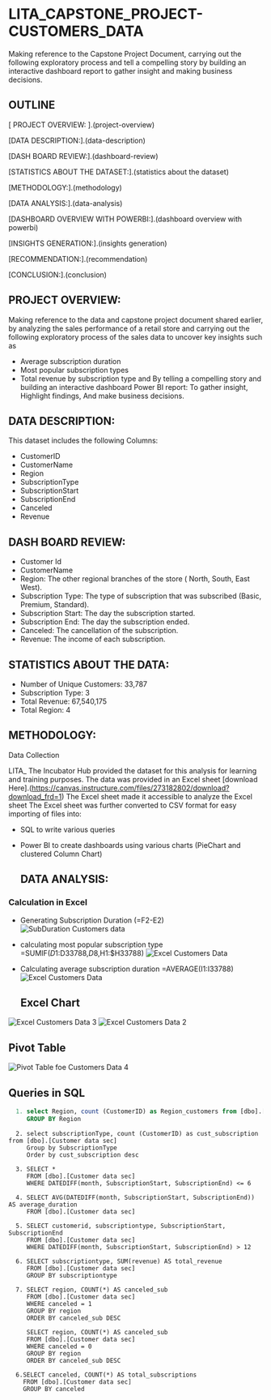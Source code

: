 # LITA_CAPSTONE_PROJECT-CUSTOMERS_DATA
Making reference to the Capstone Project Document, carrying out the following exploratory process and tell a compelling story by building an interactive dashboard report to gather insight and making business decisions.

## OUTLINE

[ PROJECT OVERVIEW: ].(project-overview)

[DATA DESCRIPTION:].(data-description)

[DASH BOARD REVIEW:].(dashboard-review)

[STATISTICS ABOUT THE DATASET:].(statistics about the dataset)

[METHODOLOGY:].(methodology)

[DATA ANALYSIS:].(data-analysis)

[DASHBOARD OVERVIEW WITH POWERBI:].(dashboard overview with powerbi)

[INSIGHTS GENERATION:].(insights generation)

[RECOMMENDATION:].(recommendation)

[CONCLUSION:].(conclusion)

## PROJECT OVERVIEW:

Making reference to the data and capstone project document shared earlier, by analyzing the sales performance of a retail store and carrying out the following exploratory process of the sales data to uncover key insights such as

- Average subscription duration
- Most popular subscription types
- Total revenue by subscription type and By telling a compelling story and building an interactive dashboard Power BI report: To gather insight, Highlight findings, And make business decisions.

## DATA DESCRIPTION:

This dataset includes the following Columns:

- CustomerID
- CustomerName
- Region
- SubscriptionType
- SubscriptionStart
- SubscriptionEnd
- Canceled
- Revenue

## DASH BOARD REVIEW:

- Customer Id
- CustomerName
- Region: The other regional branches of the store ( North, South, East West).
- Subscription Type: The type of subscription that was subscribed (Basic, Premium, Standard).
- Subscription Start: The day the subscription started.
- Subscription End: The day the subscription ended.
- Canceled: The cancellation of the subscription.
- Revenue: The income of each subscription.

## STATISTICS ABOUT THE DATA:

- Number of Unique Customers: 33,787
- Subscription Type: 3
- Total Revenue:  67,540,175
- Total Region: 4

## METHODOLOGY:

Data Collection

LITA_ The Incubator Hub provided the dataset for this analysis for learning and training purposes. The data was provided in an Excel sheet [download Here].(https://canvas.instructure.com/files/273182802/download?download_frd=1)
The Excel sheet made it accessible to analyze the Excel sheet The Excel sheet was further converted to CSV format for easy importing of files into:
- SQL to write various queries
- Power BI to create dashboards using various charts (PieChart and clustered Column Chart)

  ## DATA ANALYSIS: 

### Calculation in Excel
- Generating Subscription Duration (=F2-E2)
![SubDuration Customers data](https://github.com/user-attachments/assets/cb245bbf-960c-4190-afc1-dc007447d24c)

- calculating most popular subscription type =SUMIF($D1:$D33788,$D8,$H1:$H33788)
![Excel Customers Data](https://github.com/user-attachments/assets/0638b68d-7a82-489c-a3a8-aaeed6e4c3e9)

- Calculating average subscription duration =AVERAGE(I1:I33788)
![Excel Customers Data](https://github.com/user-attachments/assets/0638b68d-7a82-489c-a3a8-aaeed6e4c3e9)
  
  ## Excel Chart
![Excel Customers Data 3](https://github.com/user-attachments/assets/ea360151-8a49-46a3-92dd-a3843f425ccd)
![Excel Customers Data 2](https://github.com/user-attachments/assets/c47964a4-1161-451a-86de-8d931a4a2ebe)
 
  ## Pivot Table
![Pivot Table foe Customers Data 4](https://github.com/user-attachments/assets/6faeecb7-621b-44a4-9527-f5b68e3f21c7)

## Queries in SQL

``` SQL
  1. select Region, count (CustomerID) as Region_customers from [dbo].[Customer data sec]
     GROUP BY Region
```
```
  2. select subscriptionType, count (CustomerID) as cust_subscription from [dbo].[Customer data sec]
     Group by SubscriptionType
     Order by cust_subscription desc
```
```
  3. SELECT *
     FROM [dbo].[Customer data sec]
     WHERE DATEDIFF(month, SubscriptionStart, SubscriptionEnd) <= 6
```
```
  4. SELECT AVG(DATEDIFF(month, SubscriptionStart, SubscriptionEnd)) AS average_duration
     FROM [dbo].[Customer data sec]
```
```
  5. SELECT customerid, subscriptiontype, SubscriptionStart, SubscriptionEnd
     FROM [dbo].[Customer data sec]
     WHERE DATEDIFF(month, SubscriptionStart, SubscriptionEnd) > 12
```
```
  6. SELECT subscriptiontype, SUM(revenue) AS total_revenue
     FROM [dbo].[Customer data sec]
     GROUP BY subscriptiontype
```
```
  7. SELECT region, COUNT(*) AS canceled_sub
     FROM [dbo].[Customer data sec]
     WHERE canceled = 1
     GROUP BY region
     ORDER BY canceled_sub DESC
  
     SELECT region, COUNT(*) AS canceled_sub
     FROM [dbo].[Customer data sec]
     WHERE canceled = 0
     GROUP BY region
     ORDER BY canceled_sub DESC
```
```
  6.SELECT canceled, COUNT(*) AS total_subscriptions
    FROM [dbo].[Customer data sec]
    GROUP BY canceled
```
